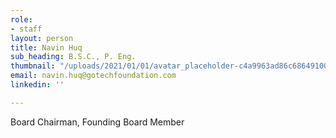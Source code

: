 ```yaml
---
role:
- staff
layout: person
title: Navin Huq
sub_heading: B.S.C., P. Eng.
thumbnail: "/uploads/2021/01/01/avatar_placeholder-c4a9963ad86c68649100b476add586667aaaf4672a3dbfd6abf0e7338f4f5337.jpg"
email: navin.huq@gotechfoundation.com
linkedin: ''

---
```

Board Chairman, Founding Board Member